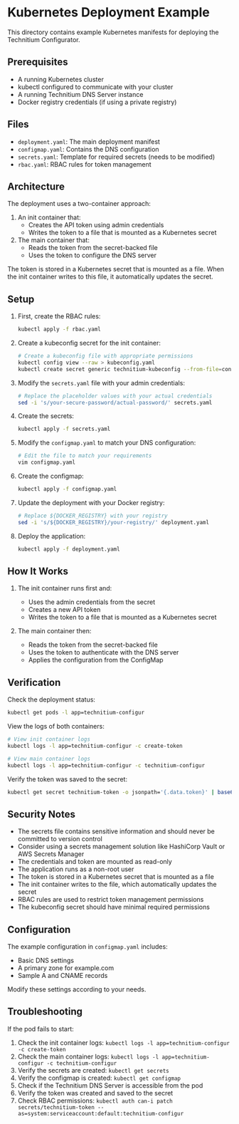# Kubernetes Deployment Example

This directory contains example Kubernetes manifests for deploying the Technitium Configurator.

## Prerequisites

- A running Kubernetes cluster
- kubectl configured to communicate with your cluster
- A running Technitium DNS Server instance
- Docker registry credentials (if using a private registry)

## Files

- `deployment.yaml`: The main deployment manifest
- `configmap.yaml`: Contains the DNS configuration
- `secrets.yaml`: Template for required secrets (needs to be modified)
- `rbac.yaml`: RBAC rules for token management

## Architecture

The deployment uses a two-container approach:
1. An init container that:
   - Creates the API token using admin credentials
   - Writes the token to a file that is mounted as a Kubernetes secret
2. The main container that:
   - Reads the token from the secret-backed file
   - Uses the token to configure the DNS server

The token is stored in a Kubernetes secret that is mounted as a file. When the init container writes to this file, it automatically updates the secret.

## Setup

1. First, create the RBAC rules:
   ```bash
   kubectl apply -f rbac.yaml
   ```

2. Create a kubeconfig secret for the init container:
   ```bash
   # Create a kubeconfig file with appropriate permissions
   kubectl config view --raw > kubeconfig.yaml
   kubectl create secret generic technitium-kubeconfig --from-file=config=kubeconfig.yaml
   ```

3. Modify the `secrets.yaml` file with your admin credentials:
   ```bash
   # Replace the placeholder values with your actual credentials
   sed -i 's/your-secure-password/actual-password/' secrets.yaml
   ```

4. Create the secrets:
   ```bash
   kubectl apply -f secrets.yaml
   ```

5. Modify the `configmap.yaml` to match your DNS configuration:
   ```bash
   # Edit the file to match your requirements
   vim configmap.yaml
   ```

6. Create the configmap:
   ```bash
   kubectl apply -f configmap.yaml
   ```

7. Update the deployment with your Docker registry:
   ```bash
   # Replace ${DOCKER_REGISTRY} with your registry
   sed -i 's/${DOCKER_REGISTRY}/your-registry/' deployment.yaml
   ```

8. Deploy the application:
   ```bash
   kubectl apply -f deployment.yaml
   ```

## How It Works

1. The init container runs first and:
   - Uses the admin credentials from the secret
   - Creates a new API token
   - Writes the token to a file that is mounted as a Kubernetes secret

2. The main container then:
   - Reads the token from the secret-backed file
   - Uses the token to authenticate with the DNS server
   - Applies the configuration from the ConfigMap

## Verification

Check the deployment status:
```bash
kubectl get pods -l app=technitium-configur
```

View the logs of both containers:
```bash
# View init container logs
kubectl logs -l app=technitium-configur -c create-token

# View main container logs
kubectl logs -l app=technitium-configur -c technitium-configur
```

Verify the token was saved to the secret:
```bash
kubectl get secret technitium-token -o jsonpath='{.data.token}' | base64 -d
```

## Security Notes

- The secrets file contains sensitive information and should never be committed to version control
- Consider using a secrets management solution like HashiCorp Vault or AWS Secrets Manager
- The credentials and token are mounted as read-only
- The application runs as a non-root user
- The token is stored in a Kubernetes secret that is mounted as a file
- The init container writes to the file, which automatically updates the secret
- RBAC rules are used to restrict token management permissions
- The kubeconfig secret should have minimal required permissions

## Configuration

The example configuration in `configmap.yaml` includes:
- Basic DNS settings
- A primary zone for example.com
- Sample A and CNAME records

Modify these settings according to your needs.

## Troubleshooting

If the pod fails to start:
1. Check the init container logs: `kubectl logs -l app=technitium-configur -c create-token`
2. Check the main container logs: `kubectl logs -l app=technitium-configur -c technitium-configur`
3. Verify the secrets are created: `kubectl get secrets`
4. Verify the configmap is created: `kubectl get configmap`
5. Check if the Technitium DNS Server is accessible from the pod
6. Verify the token was created and saved to the secret
7. Check RBAC permissions: `kubectl auth can-i patch secrets/technitium-token --as=system:serviceaccount:default:technitium-configur`